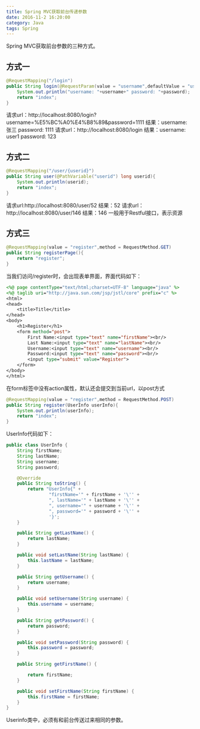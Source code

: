 ```yaml
---
title: Spring MVC获取前台传递参数
date: 2016-11-2 16:20:00
category: Java
tags: Spring
---
```

Spring MVC获取前台参数的三种方式。
<!--more-->
## 方式一
```java
@RequestMapping("/login")
public String login(@RequestParam(value = "username",defaultValue = "user1") String username,@RequestParam(value = "password",defaultValue = "123") String password){
    System.out.println("username: "+username+" password: "+password);
    return "index";
}
```
请求url：http://localhost:8080/login?username=%E5%BC%A0%E4%B8%89&password=1111
结果：username: 张三 password: 1111
请求url：http://localhost:8080/login
结果：username: user1 password: 123

## 方式二
```java
@RequestMapping("/user/{userid}")
public String user(@PathVariable("userid") long userid){
    System.out.println(userid);
    return "index";
}
```
请求url:http://localhost:8080/user/52
结果：52
请求url：http://localhost:8080/user/146
结果：146
一般用于Restful接口，表示资源

## 方式三
```java
@RequestMapping(value = "register",method = RequestMethod.GET)
public String registerPage(){
    return "register";
}
```
当我们访问/register时，会出现表单界面，界面代码如下：
```jsp
<%@ page contentType="text/html;charset=UTF-8" language="java" %>
<%@ taglib uri="http://java.sun.com/jsp/jstl/core" prefix="c" %>
<html>
<head>
    <title>Title</title>
</head>
<body>
    <h1>Register</h1>
    <form method="post">
        First Name:<input type="text" name="firstName"><br/>
        Last Name:<input type="text" name="lastName"><br/>
        Username:<input type="text" name="username"><br/>
        Password:<input type="text" name="password"><br/>
        <input type="submit" value="Register">
    </form>
</body>
</html>
```
在form标签中没有action属性，默认还会提交到当前url，以post方式
```java
@RequestMapping(value = "register",method = RequestMethod.POST)
public String register(UserInfo userInfo){
    System.out.println(userInfo);
    return "index";
}
```
UserInfo代码如下：
```java
public class UserInfo {
    String firstName;
    String lastName;
    String username;
    String password;

    @Override
    public String toString() {
        return "UserInfo{" +
                "firstName='" + firstName + '\'' +
                ", lastName='" + lastName + '\'' +
                ", username='" + username + '\'' +
                ", password='" + password + '\'' +
                '}';
    }

    public String getLastName() {
        return lastName;
    }

    public void setLastName(String lastName) {
        this.lastName = lastName;
    }

    public String getUsername() {
        return username;
    }

    public void setUsername(String username) {
        this.username = username;
    }

    public String getPassword() {
        return password;
    }

    public void setPassword(String password) {
        this.password = password;
    }

    public String getFirstName() {

        return firstName;
    }

    public void setFirstName(String firstName) {
        this.firstName = firstName;
    }
}
```
Userinfo类中，必须有和前台传送过来相同的参数。
